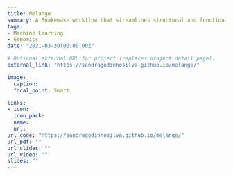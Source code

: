 ```yaml
---
title: Melange
summary: A Snakemake workflow that streamlines structural and functional annotation of prokaryote genomes
tags:
- Machine Learning
- Genomics
date: "2021-03-30T00:00:00Z"

# Optional external URL for project (replaces project detail page).
external_link: "https://sandragodinhosilva.github.io/melange/"

image:
  caption: 
  focal_point: Smart

links:
- icon: 
  icon_pack: 
  name: 
  url: 
url_code: "https://sandragodinhosilva.github.io/melange/"
url_pdf: ""
url_slides: ""
url_video: ""
slides: ""
---
```


